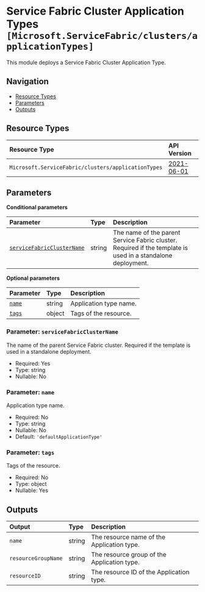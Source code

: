 # Service Fabric Cluster Application Types `[Microsoft.ServiceFabric/clusters/applicationTypes]`

This module deploys a Service Fabric Cluster Application Type.

## Navigation

- [Resource Types](#Resource-Types)
- [Parameters](#Parameters)
- [Outputs](#Outputs)

## Resource Types

| Resource Type | API Version |
| :-- | :-- |
| `Microsoft.ServiceFabric/clusters/applicationTypes` | [2021-06-01](https://learn.microsoft.com/en-us/azure/templates/Microsoft.ServiceFabric/2021-06-01/clusters/applicationTypes) |

## Parameters

**Conditional parameters**

| Parameter | Type | Description |
| :-- | :-- | :-- |
| [`serviceFabricClusterName`](#parameter-servicefabricclustername) | string | The name of the parent Service Fabric cluster. Required if the template is used in a standalone deployment. |

**Optional parameters**

| Parameter | Type | Description |
| :-- | :-- | :-- |
| [`name`](#parameter-name) | string | Application type name. |
| [`tags`](#parameter-tags) | object | Tags of the resource. |

### Parameter: `serviceFabricClusterName`

The name of the parent Service Fabric cluster. Required if the template is used in a standalone deployment.

- Required: Yes
- Type: string
- Nullable: No

### Parameter: `name`

Application type name.

- Required: No
- Type: string
- Nullable: No
- Default: `'defaultApplicationType'`

### Parameter: `tags`

Tags of the resource.

- Required: No
- Type: object
- Nullable: Yes

## Outputs

| Output | Type | Description |
| :-- | :-- | :-- |
| `name` | string | The resource name of the Application type. |
| `resourceGroupName` | string | The resource group of the Application type. |
| `resourceID` | string | The resource ID of the Application type. |
